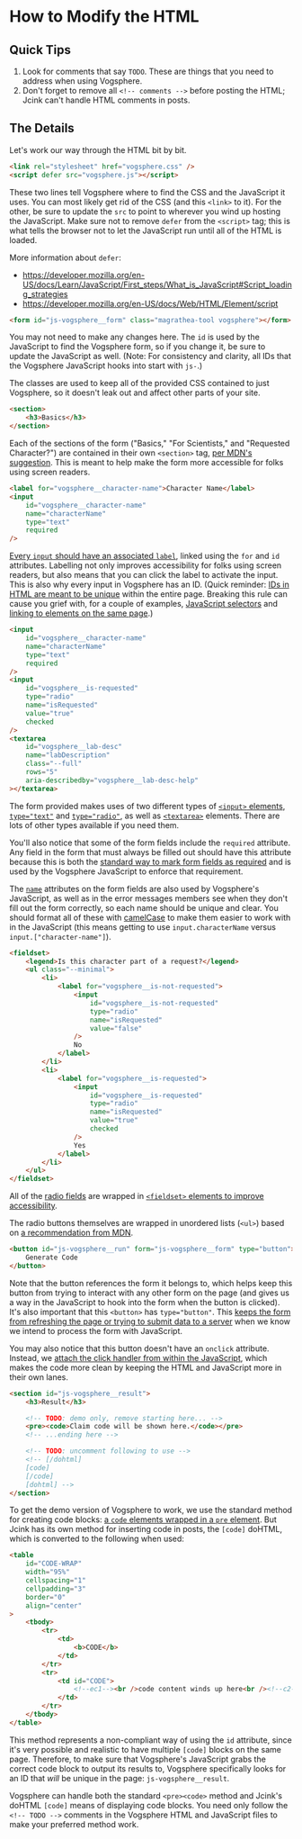 # How to Modify the HTML

## Quick Tips

1.  Look for comments that say `TODO`. These are things that you need to address when using Vogsphere.
1.  Don't forget to remove all `<!-- comments -->` before posting the HTML; Jcink can't handle HTML comments in posts.

## The Details

Let's work our way through the HTML bit by bit.

```html
<link rel="stylesheet" href="vogsphere.css" />
<script defer src="vogsphere.js"></script>
```

These two lines tell Vogsphere where to find the CSS and the JavaScript it uses. You can most likely get rid of the CSS (and this `<link>` to it). For the other, be sure to update the `src` to point to wherever you wind up hosting the JavaScript. Make sure not to remove `defer` from the `<script>` tag; this is what tells the browser not to let the JavaScript run until all of the HTML is loaded.

More information about `defer`:

-   https://developer.mozilla.org/en-US/docs/Learn/JavaScript/First_steps/What_is_JavaScript#Script_loading_strategies
-   https://developer.mozilla.org/en-US/docs/Web/HTML/Element/script

```html
<form id="js-vogsphere__form" class="magrathea-tool vogsphere"></form>
```

You may not need to make any changes here. The `id` is used by the JavaScript to find the Vogsphere form, so if you change it, be sure to update the JavaScript as well. (Note: For consistency and clarity, all IDs that the Vogsphere JavaScript hooks into start with `js-`.)

The classes are used to keep all of the provided CSS contained to just Vogsphere, so it doesn't leak out and affect other parts of your site.

```html
<section>
    <h3>Basics</h3>
</section>
```

Each of the sections of the form ("Basics," "For Scientists," and "Requested Character?") are contained in their own `<section>` tag, [per MDN's suggestion](https://developer.mozilla.org/en-US/docs/Learn/Forms/How_to_structure_a_web_form#Common_HTML_structures_used_with_forms). This is meant to help make the form more accessible for folks using screen readers.

```html
<label for="vogsphere__character-name">Character Name</label>
<input
    id="vogsphere__character-name"
    name="characterName"
    type="text"
    required
/>
```

[Every `input` should have an associated `label`](https://developer.mozilla.org/en-US/docs/Web/HTML/Element/label), linked using the `for` and `id` attributes. Labelling not only improves accessibility for folks using screen readers, but also means that you can click the label to activate the input. This is also why every input in Vogsphere has an ID. (Quick reminder: [IDs in HTML are meant to be unique](https://developer.mozilla.org/en-US/docs/Web/HTML/Global_attributes/id) within the entire page. Breaking this rule can cause you grief with, for a couple of examples, [JavaScript selectors](https://developer.mozilla.org/en-US/docs/Web/API/Document/getElementById) and [linking to elements on the same page](https://developer.mozilla.org/en-US/docs/Web/HTML/Element/a#Linking_to_an_element_on_the_same_page).)

```html
<input
    id="vogsphere__character-name"
    name="characterName"
    type="text"
    required
/>
<input
    id="vogsphere__is-requested"
    type="radio"
    name="isRequested"
    value="true"
    checked
/>
<textarea
    id="vogsphere__lab-desc"
    name="labDescription"
    class="--full"
    rows="5"
    aria-describedby="vogsphere__lab-desc-help"
></textarea>
```

The form provided makes uses of two different types of [`<input>` elements](https://developer.mozilla.org/en-US/docs/Web/HTML/Element/input), [`type="text"`](https://developer.mozilla.org/en-US/docs/Web/HTML/Element/input/text) and [`type="radio"`](https://developer.mozilla.org/en-US/docs/Web/HTML/Element/input/radio), as well as [`<textarea>`](https://developer.mozilla.org/en-US/docs/Web/HTML/Element/textarea) elements. There are lots of other types available if you need them.

You'll also notice that some of the form fields include the `required` attribute. Any field in the form that must always be filled out should have this attribute because this is both the [standard way to mark form fields as required](https://developer.mozilla.org/en-US/docs/Web/HTML/Attributes/required) and is used by the Vogsphere JavaScript to enforce that requirement.

The [`name`](https://developer.mozilla.org/en-US/docs/Web/HTML/Element/input#htmlattrdefname) attributes on the form fields are also used by Vogsphere's JavaScript, as well as in the error messages members see when they don't fill out the form correctly, so each name should be unique and clear. You should format all of these with [camelCase](https://en.wikipedia.org/wiki/Camel_case) to make them easier to work with in the JavaScript (this means getting to use `input.characterName` versus `input.["character-name"]`).

```html
<fieldset>
    <legend>Is this character part of a request?</legend>
    <ul class="--minimal">
        <li>
            <label for="vogsphere__is-not-requested">
                <input
                    id="vogsphere__is-not-requested"
                    type="radio"
                    name="isRequested"
                    value="false"
                />
                No
            </label>
        </li>
        <li>
            <label for="vogsphere__is-requested">
                <input
                    id="vogsphere__is-requested"
                    type="radio"
                    name="isRequested"
                    value="true"
                    checked
                />
                Yes
            </label>
        </li>
    </ul>
</fieldset>
```

All of the [radio fields](https://developer.mozilla.org/en-US/docs/Web/HTML/Element/input/radio) are wrapped in [`<fieldset>` elements to improve accessibility](https://developer.mozilla.org/en-US/docs/Learn/Forms/How_to_structure_a_web_form#The_%3Cfieldset%3E_and_%3Clegend%3E_elements).

The radio buttons themselves are wrapped in unordered lists (`<ul>`) based on [a recommendation from MDN](https://developer.mozilla.org/en-US/docs/Learn/Forms/How_to_structure_a_web_form#Common_HTML_structures_used_with_forms).

```html
<button id="js-vogsphere__run" form="js-vogsphere__form" type="button">
    Generate Code
</button>
```

Note that the button references the form it belongs to, which helps keep this button from trying to interact with any other form on the page (and gives us a way in the JavaScript to hook into the form when the button is clicked). It's also important that this `<button>` has `type="button"`. This [keeps the form from refreshing the page or trying to submit data to a server](https://developer.mozilla.org/en-US/docs/Web/HTML/Element/button#Notes) when we know we intend to process the form with JavaScript.

You may also notice that this button doesn't have an `onclick` attribute. Instead, we [attach the click handler from within the JavaScript](https://developer.mozilla.org/en-US/docs/Learn/JavaScript/First_steps/What_is_JavaScript#Inline_JavaScript_handlers), which makes the code more clean by keeping the HTML and JavaScript more in their own lanes.

```html
<section id="js-vogsphere__result">
    <h3>Result</h3>

    <!-- TODO: demo only, remove starting here... -->
    <pre><code>Claim code will be shown here.</code></pre>
    <!-- ...ending here -->

    <!-- TODO: uncomment following to use -->
    <!-- [/dohtml]
    [code]
    [/code]
    [dohtml] -->
</section>
```

To get the demo version of Vogsphere to work, we use the standard method for creating code blocks: [a `code` elements wrapped in a `pre` element](https://developer.mozilla.org/en-US/docs/Web/HTML/Element/code#Notes). But Jcink has its own method for inserting code in posts, the `[code]` doHTML, which is converted to the following when used:

```html
<table
    id="CODE-WRAP"
    width="95%"
    cellspacing="1"
    cellpadding="3"
    border="0"
    align="center"
>
    <tbody>
        <tr>
            <td>
                <b>CODE</b>
            </td>
        </tr>
        <tr>
            <td id="CODE">
                <!--ec1--><br />code content winds up here<br /><!--c2-->
            </td>
        </tr>
    </tbody>
</table>
```

This method represents a non-compliant way of using the `id` attribute, since it's very possible and realistic to have multiple `[code]` blocks on the same page. Therefore, to make sure that Vogsphere's JavaScript grabs the correct code block to output its results to, Vogsphere specifically looks for an ID that _will_ be unique in the page: `js-vogsphere__result`.

Vogsphere can handle both the standard `<pre><code>` method and Jcink's doHTML `[code]` means of displaying code blocks. You need only follow the `<!-- TODO -->` comments in the Vogsphere HTML and JavaScript files to make your preferred method work.
